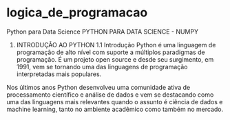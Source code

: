 # logica_de_programacao
Python para Data Science
PYTHON PARA DATA SCIENCE - NUMPY
1. INTRODUÇÃO AO PYTHON
1.1 Introdução
Python é uma linguagem de programação de alto nível com suporte a múltiplos paradigmas de programação. É um projeto open source e desde seu surgimento, em 1991, vem se tornando uma das linguagens de programação interpretadas mais populares.

Nos últimos anos Python desenvolveu uma comunidade ativa de processamento científico e análise de dados e vem se destacando como uma das linguagens mais relevantes quando o assunto é ciência de dados e machine learning, tanto no ambiente acadêmico como também no mercado.
